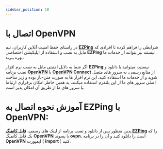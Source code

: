 ```yaml
---
sidebar_position: 10
---
```


# اتصال با OpenVPN


در راستای حفظ امنیت آنلاین کاربران، تیم **[EZPing](https://ezping.ir/)** شرایطی را فراهم کرده تا افرادی که مایل به نصب و استفاده از اپلیکیشن اختصاصی **EZPing** نیستند نیز بتوانند از خدمات ما بهره ببرند.

اگر شما به دلایل امنیتی مایل به نصب نرم افزار **EZPing** نیستید، میتوانید با دانلود و نصب برنامه **[OpenVPN](https://openvpn.net/)** یا **[OpenVPN Connect](https://openvpn.net/client/client-connect-vpn-for-windows/)** از منابع رسمی، به سرور های متصل شوید و از خدمات ما استفاده کنید. 
این نرم افزار ها به صورت متن-باز بوده و زیر ساخت اصلی سرور های ما از این پلتفرم استفاده میکنند، به همین خاطر امکان برقراری ارتباط با سرور های ما از طریق آن امکان پذیر است.

# آموزش نحوه اتصال به EZPing با OpenVPN: 

بدین منظور پس از دانلود و نصب برنامه از لینک های رسمی، **[فایل کانفیگ EZPing](http://ir.ezping.ir/downloads/cfg.ovpn)** را که یک فایل کانفیگ **OpenVPN** با پسوند **ovpn.** است را دانلود کنید و آن را در برنامه **OpenVPN** ایمپورت ( **import** ) کنید.
